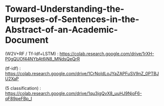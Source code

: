 # Toward-Understanding-the-Purposes-of-Sentences-in-the-Abstract-of-an-Academic-Document

(W2V+RF / Tf-Idf+LSTM) : https://colab.research.google.com/drive/1rXH-P0gQUOf44NYbAt6jN8_MNdsQeQrR

(tf-idf) : https://colab.research.google.com/drive/1CrNoIdLoJYaZAPFuSV9nZ_0PTBJU2XaP

(5 classification) : https://colab.research.google.com/drive/1qu3jgQvX8_uuHJ9NjoF6-qF89peFBp_I

